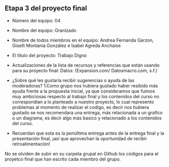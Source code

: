 ## Etapa 3 del proyecto final

- Número del equipo: 04
  
- Nombre del equipo: Granizado

- Nombre de todos miembros en el equipo: Andrea Fernanda Garzon, Giselli Montania González e Isabel Agreda Anchaise
 
- El título del proyecto: Trabajo Digno
  
- Actualizaciones de la lista de recursos y referencias que están usando para su proyecto final:
Datos: (Expansion.com/ Datosmacro.com, s.f.)
 
- ¿Sobre qué les gustaría recibir sugerencias o ayuda de las moderadoras? 
1.Como grupo nos hubiera gustado haber resibido más ayuda frente a la propuesta inicial, ya que consideramos que fuimos muy ambiciosas respecto al trabajo final y los contenidos del curso no correspondian a lo planteado a nuestro proyecto, lo cual represento problemas al momento de realizar el codigo, es decir nos hubiera gustado se nos recomendara una entrega, más relacionada a un grafico o un diagrama, es decir algo más basico y relacionado a los contenidos del curso.
- Recuerdan que esta es la penúltima entrega antes de la entrega final y la presentación final, ¡así que aprovechan la oportunidad de recibir retroalimentación!

No se olviden de subir en su carpeta grupal en Github los códigos para el proyetco final que han escrito cada miembro del grupo.
